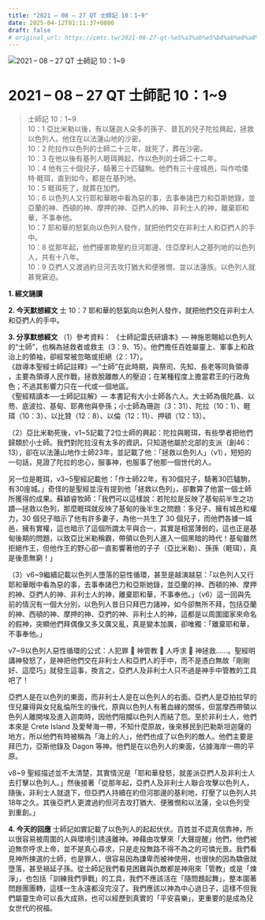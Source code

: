 ```yaml
---
title: "2021 – 08 – 27 QT 士師記 10：1~9"
date: 2025-04-12T01:11:37+0800
draft: false
# original_url: https://cmtc.tw/2021-08-27-qt-%e5%a3%ab%e5%b8%ab%e8%a8%98-10%ef%bc%9a19
---
```


![2021 – 08 – 27 QT 士師記 10：1\~9](/images/qt.jpg   "2021 – 08 – 27 QT 士師記 10：1\~9")

# 2021 – 08 – 27 QT 士師記 10：1\~9

> 士師記 10：1\~9  
> 10：1 亞比米勒以後，有以薩迦人朵多的孫子、普瓦的兒子陀拉興起，拯救以色列人。他住在以法蓮山地的沙密。  
> 10：2 陀拉作以色列的士師二十三年，就死了，葬在沙密。  
> 10：3 在他以後有基列人睚珥興起，作以色列的士師二十二年。  
> 10：4 他有三十個兒子，騎著三十匹驢駒。他們有三十座城邑，叫作哈倭特‧睚珥，直到如今，都是在基列地。  
> 10：5 睚珥死了，就葬在加們。  
> 10：6 以色列人又行耶和華眼中看為惡的事，去事奉諸巴力和亞斯她錄，並亞蘭的神、西頓的神、摩押的神、亞捫人的神、非利士人的神，離棄耶和華，不事奉他。  
> 10：7 耶和華的怒氣向以色列人發作，就把他們交在非利士人和亞捫人的手中。  
> 10：8 從那年起，他們擾害欺壓約旦河那邊、住亞摩利人之基列地的以色列人，共有十八年。  
> 10：9 亞捫人又渡過約旦河去攻打猶大和便雅憫，並以法蓮族。以色列人就甚覺窘迫。

**1. 經文誦讀**

**2.  今天默想經文**
士 10：7 耶和華的怒氣向以色列人發作，就把他們交在非利士人和亞捫人的手中。

**3. 分享默想經文**
（1）參考資料： 《士師記雷氏研讀本》— 神施恩賜給以色列人的“士師”，也稱為拯救者或救主（3：9、15）。他們擔任百姓屬靈上、軍事上和政治上的領袖，卻經常被忽略或拒絕（2：17）。  
《啟導本聖經士師記註釋》—“士師”在此時期，與祭司、先知、長老等同負領導 ，主要為領導人民作戰，拯救脫離敵人的壓迫；在某種程度上擔當君王的行政角色；不過其影響力只在一代或一個地區。  
《聖經精讀本──士師記註解》— 本書記有大小士師各六人。大士師為俄陀聶、以笏、底波拉、基甸、耶弗他與參孫；小士師為珊迦（3：31）、陀拉（10：1）、睚珥（10：3）、以比贊（12：8）、以倫（12：11）、押頓（12：13）。

（2）亞比米勒死後，v1\~5記載了2位士師的興起：陀拉與睚珥，有些學者把他們歸類於小士師。我們對陀拉沒有太多的資訊，只知道他屬於北部的支派（創46：13），卻在以法蓮山地作士師23年，並記載了他：「拯救以色列人」（v1），短短的一句話，見證了陀拉的忠心，服事神，也服事了他那一個世代的人。

另一位是睚珥，v3\~5聖經記載他：「作士師22年，有30個兒子，騎著30匹驢駒，有30座城。」奇怪的是聖經並沒有提到他「拯救以色列」，卻數算了他當一個士師所獲得的成果。蘇穎睿牧師：「我們可以這樣說：若陀拉是反映了基甸前半生之功蹟—拯救以色列，那麼睚珥就反映了基甸的後半生之問題：多兒子、擁有城邑和權力，30 個兒子暗示了他有許多妻子，為他一共生了 30 個兒子，而他們各據一城邑，擁有實權，這也暗示了這個所謂太平與合一，其實是相當薄弱的，這也正是基甸後期的問題，以致亞比米勒稱霸，帶領以色列人進入一個黑暗的時代！基甸雖然拒絕作王，但他作王的野心卻一直影響著他的子子（亞比米勒）、孫孫（睚珥），真是後患無窮！」

（3）v6\~9繼續記載以色列人墮落的惡性循環，甚至是越演越惡：「以色列人又行耶和華眼中看為惡的事，去事奉諸巴力和亞斯她錄，並亞蘭的神、西頓的神、摩押的神、亞捫人的神、非利士人的神，離棄耶和華，不事奉他。」（v6）這一回與先前的情況有一個大分別，以色列人昔日只拜巴力諸神，如今卻無所不拜，包括亞蘭的神、西頓的神、摩押的神、亞捫的神、非利士人的神，這都是以周圍國家來命名的假神，突顯他們拜偶像又多又廣又亂，真是變本加厲，卻唯獨：「離棄耶和華，不事奉他。」

v7\~9以色列人惡性循環的公式：人犯罪  神管教  人呼求  神拯救……。聖經明講神發怒了，是神把他們交在非利士人和亞捫人的手中，而不是憑白無故「剛剛好、這麼巧」就發生這事，換言之，亞捫人及非利士人只不過是神手中管教的工具吧了！

亞捫人是在以色列的東面，而非利士人是在以色列人的右面。亞捫人是亞拍拉罕的侄兒羅得與女兒亂倫所生的後代，原與以色列人有著血緣的關係，但當摩西帶領以色列人離開埃及進入迦南時，因他們阻攔以色列人而結了怨。至於非利士人，他們本來是 Crete Island 及愛琴海一帶，不知什麼原故，後來移民到巴勒斯坦迦薩的地方，所以他們有時被稱為「海上的人」，他們也成了以色列的敵人。他們主要是拜巴力，亞斯他錄及 Dagon 等神。他們是在以色列人的東面，佔據海岸一帶的平原。

v8\~9 聖經描述並不太清楚，其實情況是「耶和華發怒，就差派亞捫人及非利士人去打擊以色列人。」然後接著「從那年起，亞捫人及非利士人聯合攻擊以色列人，隨後，非利士人就退下，但亞捫人持續在約但河那邊的基利地，打壓了以色列人共18年之久。其後亞捫人更渡過約但河去攻打猶大、便雅憫和以法蓮，全以色列受到重創。」

**4. 今天的回應**
士師記如實記載了以色列人的起起伏伏。百姓並不認真信靠神，所以很容易被周圍的人與環境引誘遠離神。神藉由攻擊來「大聲提醒」他們，他們被迫無奈呼求上帝，並不是真心尋求，只是走投無路不得不為之的可憐光景。我們看見神所揀選的士師，也是罪人，很容易因為謙卑而被神使用，也很快的因為驕傲就墮落，甚至禍延子孫。從士師記我們看見困難與仇敵都是神用來「管教」或是「煉淨」，也包括「訓練我們爭戰」的工具，我們不應該活在「隨問題起舞」，整本圍著問題團團轉，這樣一生永遠都沒完沒了。我們應該以神為中心過日子，這樣不但我們屬靈生命可以長大成熟，也可以經歷到真實的「平安喜樂」，更重要的是成為兒女世代的祝福。
